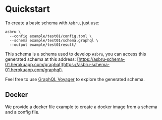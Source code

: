 # Quickstart

To create a basic schema with `Asbru`, just use:

```
asbru \
  --config example/test01/config.toml \
  --schema example/test01/schema.graphql \
  --output example/test01result/
```

This schema is a schema used to develop `Asbru`, you can access this generated schema at this address: [https://asbru-schema-01.herokuapp.com/graphql](https://asbru-schema-01.herokuapp.com/graphql).

Feel free to use [GraphQL Voyager](https://apis.guru/graphql-voyager/) to explore the generated schema.

## Docker

We provide a docker file example to create a docker image from a schema and a config file.
